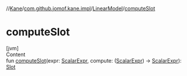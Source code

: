 //[Kane](../../index.md)/[com.github.jomof.kane.impl](../index.md)/[LinearModel](index.md)/[computeSlot](compute-slot.md)



# computeSlot  
[jvm]  
Content  
fun [computeSlot](compute-slot.md)(expr: [ScalarExpr](../../com.github.jomof.kane/-scalar-expr/index.md), compute: ([ScalarExpr](../../com.github.jomof.kane/-scalar-expr/index.md)) -> [ScalarExpr](../../com.github.jomof.kane/-scalar-expr/index.md)): [Slot](../-slot/index.md)  



